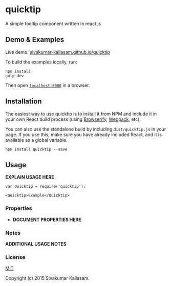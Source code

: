 # quicktip

A simple tooltip component written in react.js


## Demo & Examples

Live demo: [sivakumar-kailasam.github.io/quicktip](http://sivakumar-kailasam.github.io/quicktip/)

To build the examples locally, run:

```
npm install
gulp dev
```

Then open [`localhost:8000`](http://localhost:8000) in a browser.


## Installation

The easiest way to use quicktip is to install it from NPM and include it in your own React build process (using [Browserify](http://browserify.org), [Webpack](http://webpack.github.io/), etc).

You can also use the standalone build by including `dist/quicktip.js` in your page. If you use this, make sure you have already included React, and it is available as a global variable.

```
npm install quicktip --save
```


## Usage

__EXPLAIN USAGE HERE__

```
var Quicktip = require('quicktip');

<Quicktip>Example</Quicktip>
```

### Properties

* __DOCUMENT PROPERTIES HERE__

### Notes

__ADDITIONAL USAGE NOTES__

### License

[MIT](LICENSE)

Copyright (c) 2015 Sivakumar Kailasam.

